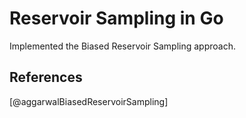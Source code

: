 # Reservoir Sampling in Go

Implemented the Biased Reservoir Sampling approach.

## References

[@aggarwalBiasedReservoirSampling]
